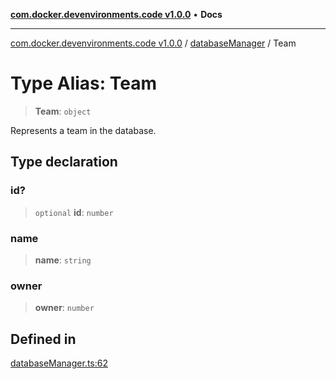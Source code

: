 [**com.docker.devenvironments.code v1.0.0**](../../README.md) • **Docs**

***

[com.docker.devenvironments.code v1.0.0](../../README.md) / [databaseManager](../README.md) / Team

# Type Alias: Team

> **Team**: `object`

Represents a team in the database.

## Type declaration

### id?

> `optional` **id**: `number`

### name

> **name**: `string`

### owner

> **owner**: `number`

## Defined in

[databaseManager.ts:62](https://github.com/diego-dini/API-de-Gerenciamento-de-Tarefas/blob/0a729810d2cf26a474d52eec41dd5669ce3252ea/src/databaseManager.ts#L62)
